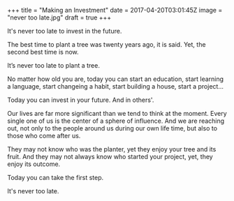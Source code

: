 +++
title = "Making an Investment"
date = 2017-04-20T03:01:45Z
image = "never too late.jpg"
draft = true
+++

It's never too late to invest in the future.

The best time to plant a tree was twenty years ago, it is said.
Yet, the second best time is now. 

It’s never too late to plant a tree.

No matter how old you are, today you can start an education, start learning a language, start changeing a habit, start building a house, start a project...

Today you can invest in your future. And in others'.

Our lives are far more significant than we tend to think at the moment. Every single one of us is the center of a sphere of influence. And we are reaching out, not only to the people around us during our own life time, but also to those who come after us.

They may not know who was the planter, yet they enjoy your tree and its fruit. And they may not always know who started your project, yet, they enjoy its outcome.  

Today you can take the first step.

It's never too late.

